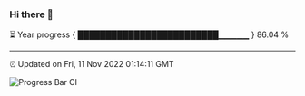 ### Hi there 👋

⏳ Year progress { █████████████████████████▁▁▁▁▁ } 86.04 %

---

⏰ Updated on Fri, 11 Nov 2022 01:14:11 GMT

![Progress Bar CI](https://github.com/liununu/liununu/workflows/Progress%20Bar%20CI/badge.svg)
